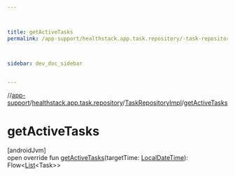 ```yaml
---



title: getActiveTasks
permalink: /app-support/healthstack.app.task.repository/-task-repository-impl/get-active-tasks.html



sidebar: dev_doc_sidebar


---
```




//[app-support](/app-support.html)/[healthstack.app.task.repository](../index.html)/[TaskRepositoryImpl](index.html)/[getActiveTasks](get-active-tasks.html)



# getActiveTasks



[androidJvm]\
open override fun [getActiveTasks](get-active-tasks.html)(targetTime: [LocalDateTime](https://developer.android.com/reference/kotlin/java/time/LocalDateTime.html)): Flow&lt;[List](https://kotlinlang.org/api/latest/jvm/stdlib/kotlin.collections/-list/index.html)&lt;Task&gt;&gt;







